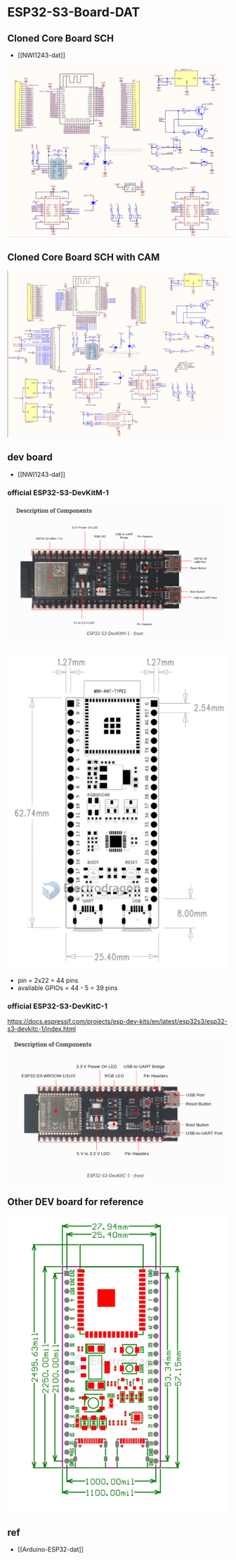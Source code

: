 
# ESP32-S3-Board-DAT

## Cloned Core Board SCH 

- [[NWI1243-dat]]

![](2025-01-06-15-26-25.png)

## Cloned Core Board SCH with CAM 

![](2025-01-06-15-50-00.png)






## dev board 

- [[NWI1243-dat]]

###  official ESP32-S3-DevKitM-1

![](2025-01-06-16-06-22.png)


![](2023-12-01-15-32-07.png)

- pin = 2x22 = 44 pins 
- available GPIOs = 44 - 5 = 39 pins 

###  official ESP32-S3-DevKitC-1

https://docs.espressif.com/projects/esp-dev-kits/en/latest/esp32s3/esp32-s3-devkitc-1/index.html


![](2025-01-06-16-07-21.png)


## Other DEV board for reference 

![](2025-01-06-16-11-53.png)



## ref 

- [[Arduino-ESP32-dat]]